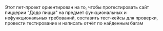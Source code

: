 Этот пет-проект ориентирован на то, чтобы протестировать сайт пиццерии "Додо пицца" на предмет функциональных
и нефункциональных требований, составить тест-кейсы для проверки, провести тестирование и написать отчёт по найденным багам

